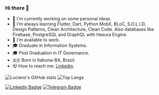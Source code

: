 ### Hi there 👋

- 🔭 I'm currently working on some personal ideas.
- 🌱 I'm always learning Flutter, Dart, Python MobX, BLoC, S.O.L.I.D, Design Patterns, Clean Architecture, Clean Code. Also databases like Firebase, PostgreSQL and GraphQL with Hasura Engine.
- 🎯 I'm available to work.
- 🎓 Graduate in Information Systems.
- 🎓 Post Graduation in IT Governance.
- 🇧🇷 Born in Itabuna-BA, Brazil.
- 📪 How to reach me: [Linkedin](https://br.linkedin.com/in/luciano01).

![Luciano's GitHub stats](https://github-readme-stats.vercel.app/api?username=luciano01&layout=compact&theme=github_dark&show_icons=true&line_height=20) ![Top Langs](https://github-readme-stats.vercel.app/api/top-langs/?username=luciano01&layout=compact&theme=github_dark)

[![Linkedin Badge](https://img.shields.io/badge/-LinkedIn-blue?style=flat-square&logo=Linkedin&logoColor=white&link=LINK_LINKEDIN)](https://www.linkedin.com/in/luciano01/) [![Telegram Badge](https://img.shields.io/badge/-Telegram-blue?style=flat-square&logo=Telegram&logoColor=white&link=LINK_TELEGRAM)](https://t.me/luciiano01)
